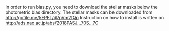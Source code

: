 In order to run bias.py, you need to download the stellar masks below the photometric bias directory.
The stellar masks can be downloaded from http://gofile.me/5EPFT/d7pVm2fQp
Instruction on how to install is written on http://ads.nao.ac.jp/abs/2018PASJ...70S...7C
